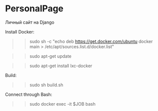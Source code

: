 # PersonalPage
Личный сайт на Django


Install Docker:

>> sudo sh -c "echo deb https://get.docker.com/ubuntu docker main > /etc/apt/sources.list.d/docker.list"

>> sudo apt-get update

>> sudo apt-get install lxc-docker


Build:

>> sudo sh build.sh 


Connect through Bash:
>> sudo docker exec -it $JOB bash
